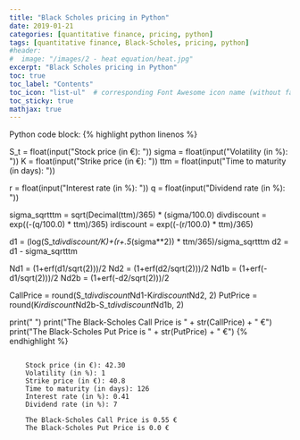 ```yaml
---
title: "Black Scholes pricing in Python"
date: 2019-01-21
categories: [quantitative finance, pricing, python]
tags: [quantitative finance, Black-Scholes, pricing, python]
#header:
#  image: "/images/2 - heat equation/heat.jpg"
excerpt: "Black Scholes pricing in Python"
toc: true
toc_label: "Contents"
toc_icon: "list-ul"  # corresponding Font Awesome icon name (without fa prefix
toc_sticky: true
mathjax: true
---
```


Python code block:
{% highlight python linenos %}

S_t = float(input("Stock price (in €): "))
sigma = float(input("Volatility (in %): "))
K = float(input("Strike price (in €): "))
ttm = float(input("Time to maturity (in days): "))

r = float(input("Interest rate (in %): "))
q = float(input("Dividend rate (in %): "))

sigma_sqrtttm = sqrt(Decimal(ttm)/365) * (sigma/100.0)
divdiscount = exp((-(q/100.0) * ttm)/365)
irdiscount = exp((-(r/100.0) * ttm)/365)

d1 = (log(S_t*divdiscount/K)+(r+.5*(sigma**2)) * ttm/365)/sigma_sqrtttm
d2 = d1 - sigma_sqrtttm

Nd1 = (1+erf(d1/sqrt(2)))/2
Nd2 = (1+erf(d2/sqrt(2)))/2
Nd1b = (1+erf(-d1/sqrt(2)))/2
Nd2b = (1+erf(-d2/sqrt(2)))/2

CallPrice = round(S_t*divdiscount*Nd1-K*irdiscount*Nd2, 2)
PutPrice = round(K*irdiscount*Nd2b-S_t*divdiscount*Nd1b, 2)

print(" ")
print("The Black-Scholes Call Price is " + str(CallPrice) + " €")
print("The Black-Scholes Put Price is " + str(PutPrice) + " €")
{% endhighlight %}

```

    Stock price (in €): 42.30
    Volatility (in %): 1
    Strike price (in €): 40.8
    Time to maturity (in days): 126
    Interest rate (in %): 0.41
    Dividend rate (in %): 7

    The Black-Scholes Call Price is 0.55 €
    The Black-Scholes Put Price is 0.0 €
